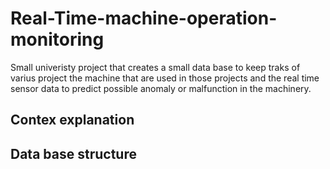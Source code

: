 # Real-Time-machine-operation-monitoring
Small univeristy project that creates a small data base to keep traks of varius project the machine that are used in those projects and the real time sensor data to predict possible anomaly or malfunction in the machinery. 

## Contex explanation


## Data base structure 




